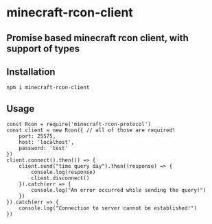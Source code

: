 # minecraft-rcon-client

## Promise based minecraft rcon client, with support of types

## Installation
```
npm i minecraft-rcon-client
```
## Usage
```
const Rcon = require('minecraft-rcon-protocol')
const client = new Rcon({ // all of those are required!
    port: 25575,
    host: 'localhost',
    password: 'test'
})
client.connect().then(() => {
    client.send("time query day").then((response) => {
        console.log(response)
        client.disconnect()
    }).catch(err => {
        console.log("An error occurred while sending the query!")
    })
}).catch(err => {
    console.log("Connection to server cannot be established!")
})
```
